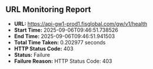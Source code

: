 ## URL Monitoring Report

- **URL:** https://api-gw1-prod1.fisglobal.com/gw/v1/health
- **Start Time:** 2025-09-06T09:46:51.738526
- **End Time:** 2025-09-06T09:46:51.941503
- **Total Time Taken:** 0.202977 seconds
- **HTTP Status Code:** 403
- **Status:** Failure
- **Failure Reason:** HTTP Status Code: 403
